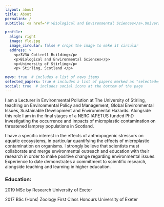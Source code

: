 ```yaml
---
layout: about
title: About
permalink: /
subtitle: <a href='#'>Biological and Environmental Sciences</a>.University of Stirling

profile:
  align: right
  image: flo.jpg
  image_circular: false # crops the image to make it circular
  address: >
    <p>3V3A Cottrell Building</p>
    <p>Biological and Environmental Sciences</p>
    <p>University of Stirling</p>
    <p> Stirling, Scotland </p>

news: true  # includes a list of news items
selected_papers: true # includes a list of papers marked as "selected={true}"
social: true  # includes social icons at the bottom of the page
---
```

I am a Lecturer in Environmental Pollution at The University of Stirling, teaching on Environmental Policy and Management, Global Environmental Issues, Sustainable Development and Environmental Hazards. Alongside this role I am in the final stages of a NERC IAPETUS funded PhD investigating the occurrence and impacts of microplastic contamination on threatened lamprey populations in Scotland.

I have a specific interest in the effects of anthropogenic stressors on aquatic ecosystems, in particular quantifying the effects of microplastic contamination on organisms. I strongly believe that scientists must collaborate and merge environmental outreach and education with their research in order to make positive change regarding environmental issues. Experience to date demonstrates a commitment to scientific research, alongside teaching and learning in higher education.

### Education: 
<p> 2019 MSc by Research University of Exeter
<p> 2017 BSc (Hons) Zoology First Class Honours University of Exeter 

 


